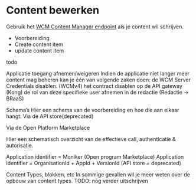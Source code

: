 # Content bewerken
Gebruik het [WCM Content Manager endpoint](/wcmv4/content/endpoint-content-manager) als je content wil schrijven. 

* Voorbereiding
* Create content item
* update content item


todo

Applicatie toegang afnemen/weigeren 
Indien de applicatie niet langer meer content mag beheren kan je één van volgende zaken doen:
de WCM Server Credentials disablen. (WCMv4)
het contract disablen op de API gateway (Kong)
de rol van deze specifieke user afnemen in de redactie (Redactie -> BRaaS)



Schema’s
Hier een schema van de voorbereiding en hoe die aan elkaar hangt:
Via de API store(deprecated)


Via de Open Platform Marketplace

Hier een schematisch overzicht van de effectieve call, authenticatie & autorisatie.


Application identifier = Moniker (Open program Marketplace)
Application identifier = OrganisationId + AppId + VersionId (API store = deprecated)

Content Types, blokken, etc
In sommige gevallen wil je meer weten over de opbouw van content types.
TODO: nog verder uitschrijven
